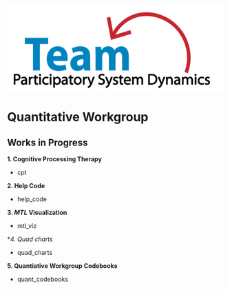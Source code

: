 <img src = "https://github.com/lzim/teampsd/blob/teampsd_style/teampsd_logo/team_psd_logo_sm.png"
     height = "200" width = "600">  

# Quantitative Workgroup

## Works in Progress

**1. Cognitive Processing Therapy**

- cpt
  
**2. Help Code**
  
- help_code
  
**3. *MTL* Visualization**
  
- mtl_viz
  
**4. Quad charts*
  
- quad_charts
  
**5. Quantiative Workgroup Codebooks**
  
- quant_codebooks
  
 
